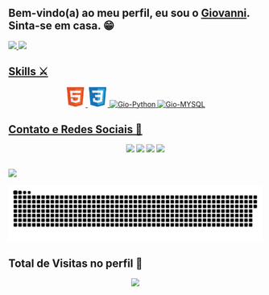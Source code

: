 ## Bem-vindo(a) ao meu perfil, eu sou o [Giovanni](https://github.com/giovanniryan). Sinta-se em casa. 😁

    
   


<div>
  <a href="https://github.com/giovanniryan">
  <img height="180em" src="https://github-readme-stats.vercel.app/api?username=giovanniryan&show_icons=true&theme=nightowl"ude_all_commits=true&count_private=true"/>
  <img height="130em" src="https://github-readme-stats.vercel.app/api/top-langs/?username=giovanniryan&layout=compact&langs_count=7&theme=nightowl"/>
                                                                                                                         

 
                                                                                                                                                   
## Skills ⚔️
<p align="center">                                                                                                                     
                                                                                                                                                   
  
  <img  alt="Gio-HTML" height="40" src="https://raw.githubusercontent.com/devicons/devicon/master/icons/html5/html5-original.svg"/> 
  <img  alt="Gio-CSS" height="40" src="https://raw.githubusercontent.com/devicons/devicon/master/icons/css3/css3-original.svg"/> 
  <img  alt="Gio-Python" height="45" src="https://img.icons8.com/fluency/48/000000/python.png"/>  
  <img  alt="Gio-MYSQL" height="45" src="https://img.shields.io/badge/MySQL-005C84?style=for-the-badge&logo=mysql&logoColor=white"
                                                                                                                       
  </p>

                                                                                                                     
 
                                                                                                                     
 ## Contato e Redes Sociais 👥
<p align="center">      
  <a>
    &nbsp;&nbsp;&nbsp;&nbsp;&nbsp;&nbsp;&nbsp;&nbsp;&nbsp;
    <a href="mailto:contatogiovanniryan@gmail.com"> <img src="https://img.shields.io/badge/gmail-D14836?&style=for-the-badge&logo=gmail&logoColor=white&link=mailto:contatogiovanniryan@gmail.com"></a>                     <a href = "mailto:giovanniryandias@outlook.com"><img src="https://img.shields.io/badge/Microsoft_Outlook-0078D4?style=for-the-badge&logo=microsoft-outlook&logoColor=white" target="_blank"></a>                                     <a href="https://www.instagram.com/vanni.ryann/" target="_blank"><img src="https://img.shields.io/badge/-Instagram-%23E4405F?style=for-the-badge&logo=instagram&logoColor=white" target="_blank"></a>
<a href="https://www.linkedin.com/in/giovanni-cunha-b65b91194/" target="_blank"><img src="https://img.shields.io/badge/-LinkedIn-%230077B5?style=for-the-badge&logo=linkedin&logoColor=white" target="_blank"></a> 
  </p> 
   
   
   ##
   
 <img src="https://www.themasterpicks.com/wp-content/uploads/2020/04/22b22287602523.5dbd29081561d.gif">
     
  ![Snake animation](https://github.com/giovanniryan/giovanniryan/blob/output/github-contribution-grid-snake.svg)     
                                                                                                      
</div>
                                                                                                      
## Total de Visitas no perfil 🔎 <br>
 <p align="center"> 
   <img alingn="center" src="https://profile-counter.glitch.me/giovanniryan/count.svg" />
 </p>
                                                                                                      
  
